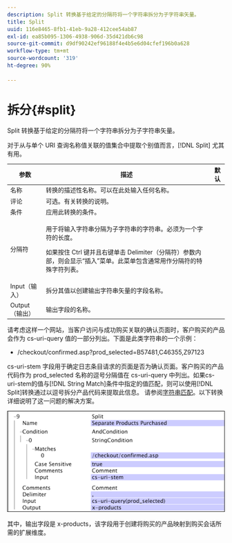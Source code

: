 ```yaml
---
description: Split 转换基于给定的分隔符将一个字符串拆分为子字符串矢量。
title: Split
uuid: 116e8465-8fb1-41eb-9a28-412cee54ab87
exl-id: ea85b095-1306-4938-906d-35d421db6c98
source-git-commit: d9df90242ef96188f4e4b5e6d04cfef196b0a628
workflow-type: tm+mt
source-wordcount: '319'
ht-degree: 90%

---
```


# 拆分{#split}

Split 转换基于给定的分隔符将一个字符串拆分为子字符串矢量。

对于从与单个 URI 查询名称值关联的值集合中提取个别值而言，[!DNL Split] 尤其有用。

<table id="table_C97DA4E45DA844FAB8D61AABA22FF809"> 
 <thead> 
  <tr> 
   <th colname="col1" class="entry"> 参数 </th> 
   <th colname="col2" class="entry"> 描述 </th> 
   <th colname="col3" class="entry"> 默认 </th> 
  </tr> 
 </thead>
 <tbody> 
  <tr> 
   <td colname="col1"> 名称 </td> 
   <td colname="col2"> 转换的描述性名称。可以在此处输入任何名称。 </td> 
   <td colname="col3"> </td> 
  </tr> 
  <tr> 
   <td colname="col1"> 评论 </td> 
   <td colname="col2"> 可选。有关转换的说明。 </td> 
   <td colname="col3"> </td> 
  </tr> 
  <tr> 
   <td colname="col1"> 条件 </td> 
   <td colname="col2"> 应用此转换的条件。 </td> 
   <td colname="col3"> </td> 
  </tr> 
  <tr> 
   <td colname="col1"> 分隔符 </td> 
   <td colname="col2"> <p>用于将输入字符串分隔为子字符串的字符串。必须为一个字符的长度。 </p> <p> 如果按住 Ctrl 键并且右键单击 Delimiter（分隔符）参数内部，则会显示“插入”菜单。此菜单包含通常用作分隔符的特殊字符列表。 </p> </td> 
   <td colname="col3"> </td> 
  </tr> 
  <tr> 
   <td colname="col1"> Input（输入） </td> 
   <td colname="col2"> 拆分其值以创建输出字符串矢量的字段名称。 </td> 
   <td colname="col3"> </td> 
  </tr> 
  <tr> 
   <td colname="col1"> Output（输出） </td> 
   <td colname="col2"> 输出字段的名称。 </td> 
   <td colname="col3"> </td> 
  </tr> 
 </tbody> 
</table>

请考虑这样一个网站，当客户访问与成功购买关联的确认页面时，客户购买的产品会作为 cs-uri-query 值的一部分列出。下面是此类字符串的一个示例：

* /checkout/confirmed.asp?prod_selected=B57481,C46355,Z97123

cs-uri-stem 字段用于确定日志条目请求的页面是否为确认页面。客户购买的产品代码作为 prod_selected 名称的逗号分隔值在 cs-uri-query 中列出。如果cs-uri-stem的值与[!DNL String Match]条件中指定的值匹配，则可以使用[!DNL Split]转换通过以逗号拆分产品代码来提取此信息。 请参阅[字符串匹配](../../../../../home/c-dataset-const-proc/c-conditions/c-test-ops/c-test-op-con.md#section-f8d132085c6b4500bfbe4515b848142f)。以下转换详细说明了这一问题的解决方案。

![](assets/cfg_TransformationType_Split.png)

其中，输出字段是 x-products，该字段用于创建将购买的产品映射到购买会话所需的扩展维度。
